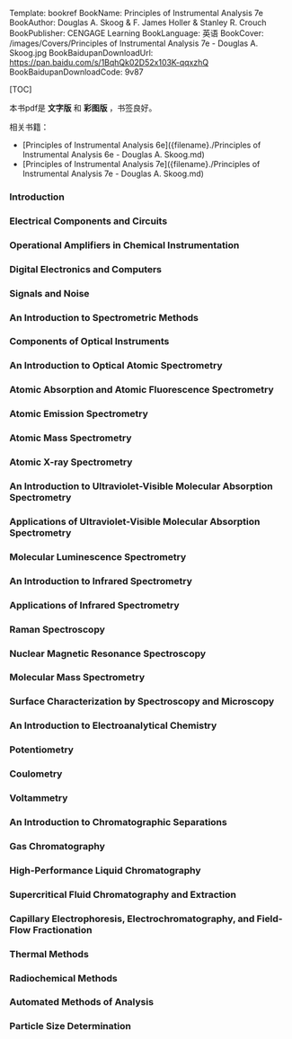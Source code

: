Template: bookref
BookName: Principles of Instrumental Analysis 7e
BookAuthor: Douglas A. Skoog & F. James Holler & Stanley R. Crouch
BookPublisher: CENGAGE Learning
BookLanguage: 英语
BookCover: /images/Covers/Principles of Instrumental Analysis 7e - Douglas A. Skoog.jpg
BookBaidupanDownloadUrl: https://pan.baidu.com/s/1BqhQk02D52x103K-qqxzhQ 
BookBaidupanDownloadCode: 9v87



[TOC]

本书pdf是 **文字版** 和 **彩图版** ，书签良好。


相关书籍：

- [Principles of Instrumental Analysis 6e]({filename}./Principles of Instrumental Analysis 6e - Douglas A. Skoog.md)
- [Principles of Instrumental Analysis 7e]({filename}./Principles of Instrumental Analysis 7e - Douglas A. Skoog.md)


### Introduction 


### Electrical Components and Circuits 
### Operational Amplifiers in Chemical Instrumentation 

### Digital Electronics and Computers 
### Signals and Noise 


### An Introduction to Spectrometric Methods 
### Components of Optical Instruments 
### An Introduction to Optical Atomic Spectrometry

### Atomic Absorption and Atomic Fluorescence Spectrometry 
### Atomic Emission Spectrometry 

### Atomic Mass Spectrometry 
### Atomic X-ray Spectrometry 


### An Introduction to Ultraviolet-Visible Molecular Absorption Spectrometry 

### Applications of Ultraviolet-Visible Molecular Absorption Spectrometry 

### Molecular Luminescence Spectrometry 

### An Introduction to Infrared Spectrometry

### Applications of Infrared Spectrometry

### Raman Spectroscopy 

### Nuclear Magnetic Resonance Spectroscopy

### Molecular Mass Spectrometry 
### Surface Characterization by Spectroscopy and Microscopy 

### An Introduction to Electroanalytical Chemistry 

### Potentiometry 
### Coulometry

### Voltammetry 

### An Introduction to Chromatographic Separations 

### Gas Chromatography 

### High-Performance Liquid Chromatography 
### Supercritical Fluid Chromatography and Extraction 
### Capillary Electrophoresis, Electrochromatography, and Field-Flow Fractionation 

### Thermal Methods 

### Radiochemical Methods 

### Automated Methods of Analysis 

### Particle Size Determination 
